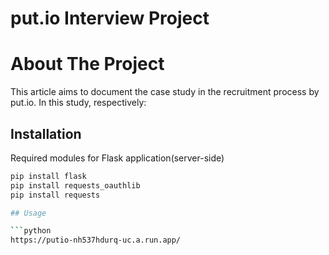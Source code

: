 # put.io Interview Project


# About The Project

This article aims to document the case study in the recruitment process by put.io. In this study, respectively:


## Installation
Required modules for Flask application(server-side)
```bash
pip install flask
pip install requests_oauthlib
pip install requests

## Usage

```python
https://putio-nh537hdurq-uc.a.run.app/
